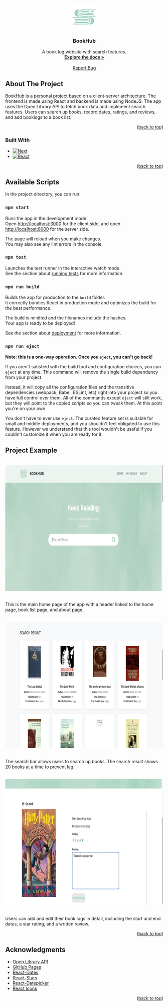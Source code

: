 <a name="readme-top"></a>

<!-- PROJECT LOGO -->
<br />
<div align="center">
  <a href="https://github.com/leemms04/react-app-bookhub">
    <img src="images/logo.png" alt="Logo" width="80" height="80">
  </a>


<h3 align="center">BookHub</h3>

  <p align="center">
    A book log website with search features.
    <br />
    <a href="https://github.com/leemms04/react-app-bookhub"><strong>Explore the docs »</strong></a>
    <br />
    <br />
    <a href="https://github.com/leemms04/react-app-bookhub/issues">Report Bug</a>
  </p>
</div>

<!-- ABOUT THE PROJECT -->
## About The Project

BookHub is a personal project based on a client-server architecture. The frontend is made using React and backend is made using NodeJS. The app uses the Open Library API to fetch book data and implement search features. Users can search up books, record dates, ratings, and reviews, and add booklogs to a book list.

<p align="right">(<a href="#readme-top">back to top</a>)</p>



### Built With

* [![Next][Next.js]][Next-url]
* [![React][React.js]][React-url]

<p align="right">(<a href="#readme-top">back to top</a>)</p>



<!-- AVAILABLE SCRIPTS -->
## Available Scripts

In the project directory, you can run:

### `npm start`

Runs the app in the development mode.\
Open [http://localhost:3000](http://localhost:3000) for the client side, and open [http://localhost:8000](http://localhost:8000) for the server side.

The page will reload when you make changes.\
You may also see any lint errors in the console.

### `npm test`

Launches the test runner in the interactive watch mode.\
See the section about [running tests](https://facebook.github.io/create-react-app/docs/running-tests) for more information.

### `npm run build`

Builds the app for production to the `build` folder.\
It correctly bundles React in production mode and optimizes the build for the best performance.

The build is minified and the filenames include the hashes.\
Your app is ready to be deployed!

See the section about [deployment](https://facebook.github.io/create-react-app/docs/deployment) for more information.

### `npm run eject`

**Note: this is a one-way operation. Once you `eject`, you can't go back!**

If you aren't satisfied with the build tool and configuration choices, you can `eject` at any time. This command will remove the single build dependency from your project.

Instead, it will copy all the configuration files and the transitive dependencies (webpack, Babel, ESLint, etc) right into your project so you have full control over them. All of the commands except `eject` will still work, but they will point to the copied scripts so you can tweak them. At this point you're on your own.

You don't have to ever use `eject`. The curated feature set is suitable for small and middle deployments, and you shouldn't feel obligated to use this feature. However we understand that this tool wouldn't be useful if you couldn't customize it when you are ready for it.



<!-- SCREENSHOTS -->
## Project Example

<br />

<div align="center">
  <img src="images/home_screen.png" alt="Logo" width="800" height="400">
  <br />
</div>

<br />

This is the main home page of the app with a header linked to the home page, book list page, and about page.

<br />

<div align="center">
  <img src="images/search_result.png" alt="Logo" width="800" height="400">
  <br />
</div>

<br />

The search bar allows users to search up books. The search result shows 20 books at a time to prevent lag.

<br />

<div align="center">
  <img src="images/edit_page.jpg" alt="Logo" width="800" height="400">
  <br />
</div>

<br />

Users can add and edit their book logs in detail, including the start and end dates, a star rating, and a written review. 

<p align="right">(<a href="#readme-top">back to top</a>)</p>



<!-- ACKNOWLEDGMENTS -->
## Acknowledgments

* [Open Library API](https://openlibrary.org/developers/api)
* [GitHub Pages](https://pages.github.com)
* [React-Dates](https://www.npmjs.com/package/react-dates)
* [React-Stars](https://www.npmjs.com/package/react-stars)
* [React-Datepicker](https://www.npmjs.com/package/react-datepicker)
* [React Icons](https://react-icons.github.io/react-icons/search)

<p align="right">(<a href="#readme-top">back to top</a>)</p>



<!-- MARKDOWN LINKS & IMAGES -->
<!-- https://www.markdownguide.org/basic-syntax/#reference-style-links -->

[Next.js]: https://img.shields.io/badge/next.js-000000?style=for-the-badge&logo=nextdotjs&logoColor=white
[Next-url]: https://nextjs.org/
[React.js]: https://img.shields.io/badge/React-20232A?style=for-the-badge&logo=react&logoColor=61DAFB
[React-url]: https://reactjs.org/
